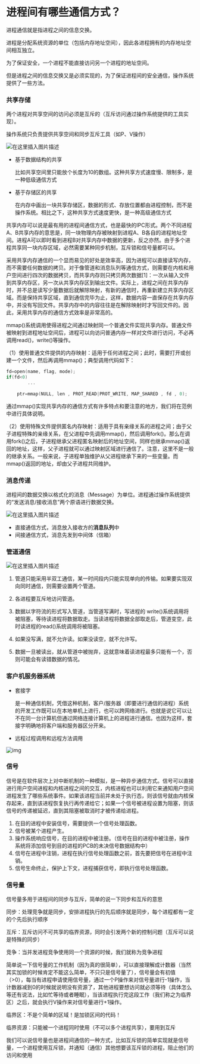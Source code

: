 # 进程间有哪些通信方式？

进程通信就是指进程之间的信息交换。

进程是分配系统资源的单位（包括内存地址空间），因此各进程拥有的内存地址空间相互独立。

为了保证安全，一个进程不能直接访问另一个进程的地址空间。

但是进程之间的信息交换又是必须实现的，为了保证进程间的安全通信，操作系统提供了一些方法。

### 共享存储

两个进程对共享空间的访问必须是互斥的（互斥访问通过操作系统提供的工具实现）。

操作系统只负责提供共享空间和同步互斥工具（如P、V操作）

![在这里插入图片描述](https://img-blog.csdnimg.cn/20201115172250977.png?x-oss-process=image/watermark,type_ZmFuZ3poZW5naGVpdGk,shadow_10,text_aHR0cHM6Ly9ibG9nLmNzZG4ubmV0L3FxXzIxMDQwNTU5,size_16,color_FFFFFF,t_70#pic_center)

- 基于数据结构的共享

  比如共享空间里只能放个长度为10的数组。这种共享方式速度慢、限制多，是一种低级通信方式

- 基于存储区的共享

  在内存中画出一块共享存储区，数据的形式、存放位置都由进程控制，而不是操作系统。相比之下，这种共享方式速度更快，是一种高级通信方式

共享内存可以说是最有用的进程间通信方式，也是最快的IPC形式。两个不同进程A、B共享内存的意思是，同一块物理内存被映射到进程A、B各自的进程地址空间。进程A可以即时看到进程B对共享内存中数据的更新，反之亦然。由于多个进程共享同一块内存区域，必然需要某种同步机制，互斥锁和信号量都可以。

采用共享内存通信的一个显而易见的好处是效率高，因为进程可以直接读写内存，而不需要任何数据的拷贝。对于像管道和消息队列等通信方式，则需要在内核和用户空间进行四次的数据拷贝，而共享内存则只拷贝两次数据[1]：一次从输入文件到共享内存区，另一次从共享内存区到输出文件。实际上，进程之间在共享内存时，并不总是读写少量数据后就解除映射，有新的通信时，再重新建立共享内存区域。而是保持共享区域，直到通信完毕为止，这样，数据内容一直保存在共享内存中，并没有写回文件。共享内存中的内容往往是在解除映射时才写回文件的。因此，采用共享内存的通信方式效率是非常高的。

mmap()系统调用使得进程之间通过映射同一个普通文件实现共享内存。普通文件被映射到进程地址空间后，进程可以向访问普通内存一样对文件进行访问，不必再调用read()，write()等操作。

（1）使用普通文件提供的内存映射：适用于任何进程之间；此时，需要打开或创建一个文件，然后再调用mmap()；典型调用代码如下： 

```c
fd=open(name, flag, mode);
if(fd<0)
        ...
        
	ptr=mmap(NULL, len , PROT_READ|PROT_WRITE, MAP_SHARED , fd , 0); 
```
通过mmap()实现共享内存的通信方式有许多特点和要注意的地方，我们将在范例中进行具体说明。 

（2）使用特殊文件提供匿名内存映射：适用于具有亲缘关系的进程之间；由于父子进程特殊的亲缘关系，在父进程中先调用mmap()，然后调用fork()。那么在调用fork()之后，子进程继承父进程匿名映射后的地址空间，同样也继承mmap()返回的地址，这样，父子进程就可以通过映射区域进行通信了。注意，这里不是一般的继承关系。一般来说，子进程单独维护从父进程继承下来的一些变量。而mmap()返回的地址，却由父子进程共同维护。


### 消息传递

进程间的数据交换以格式化的消息（Message）为单位。进程通过操作系统提供的“发送消息/接收消息”两个原语进行数据交换。

![在这里插入图片描述](https://img-blog.csdnimg.cn/20201115172725164.png?x-oss-process=image/watermark,type_ZmFuZ3poZW5naGVpdGk,shadow_10,text_aHR0cHM6Ly9ibG9nLmNzZG4ubmV0L3FxXzIxMDQwNTU5,size_16,color_FFFFFF,t_70#pic_center)

- 直接通信方式，消息放入接收方的**消息队列**中
- 间接通信方式，消息先发到中间体（信箱）

### 管道通信

![在这里插入图片描述](https://img-blog.csdnimg.cn/20201115172511529.png?x-oss-process=image/watermark,type_ZmFuZ3poZW5naGVpdGk,shadow_10,text_aHR0cHM6Ly9ibG9nLmNzZG4ubmV0L3FxXzIxMDQwNTU5,size_16,color_FFFFFF,t_70#pic_center)

1. 管道只能采用半双工通信，某一时间段内只能实现单向的传输。如果要实现双向同时通信，则需要设置两个管道。

2. 各进程要互斥地访问管道。

3. 数据以字符流的形式写入管道，当管道写满时，写进程的 write()系统调用将被阻塞，等待读进程将数据取走。当读进程将数据全部取走后，管道变空，此时读进程的read()系统调用将被阻塞。

4. 如果没写满，就不允许读。如果没读空，就不允许写。

5. 数据一旦被读出，就从管道中被抛弃，这就意味着读进程最多只能有一个，否则可能会有读错数据的情况。

### 客户机服务器系统

- 套接字

  是一种通信机制，凭借这种机制，客户/服务器（即要进行通信的进程）系统的开发工作既可以在本地单机上进行，也可以跨网络进行。也就是说它可以让不在同一台计算机但通过网络连接计算机上的进程进行通信。也因为这样，套接字明确地将客户端和服务器区分开来。

- 远程过程调用和远程方法调用

![img](https://img-blog.csdn.net/20180110165544751?watermark/2/text/aHR0cDovL2Jsb2cuY3Nkbi5uZXQveGoxNTAxMDczNTU3Mg==/font/5a6L5L2T/fontsize/400/fill/I0JBQkFCMA==/dissolve/70/gravity/Center)



### 信号

信号是在软件层次上对中断机制的一种模拟，是一种异步通信方式。信号可以直接进行用户空间进程和内核进程之间的交互，内核进程也可以利用它来通知用户空间进程发生了哪些系统事件。如果该进程当前并未处于执行态，则该信号就由内核保存起来，直到该进程恢复执行再传递给它；如果一个信号被进程设置为阻塞，则该信号的传递被延迟，直到其阻塞被取消时才被传递给进程。

1. 在目的进程中安装信号，需要提供一个信号处理函数。
2. 信号被某个进程产生。
3. 操作系统响应信号，在目的进程中被注册。（信号在目的进程中被注册，操作系统将添加信号到目的进程的PCB的未决信号数据结构中）
4. 信号在进程中注销，进程在执行信号处理函数之前，首先要把信号在进程中注销。
5. 信号生命终止，保护上下文，进程捕获信号，即执行信号处理函数。

### 信号量

信号量多用于进程间的同步与互斥，简单的说一下同步和互斥的意思

同步：处理竞争就是同步，安排进程执行的先后顺序就是同步，每个进程都有一定的个先后执行顺序

互斥：互斥访问不可共享的临界资源，同时会引发两个新的控制问题（互斥可以说是特殊的同步）

竞争：当并发进程竞争使用同一个资源的时候，我们就称为竞争进程


简单说一下信号量的工作机制（因为真的很简单），可以直接理解成计数器（当然其实加锁的时候肯定不能这么简单，不只只是信号量了），信号量会有初值（>0），每当有进程申请使用信号量，通过一个P操作来对信号量进行-1操作，当计数器减到0的时候就说明没有资源了，其他进程要想访问就必须等待（具体怎么等还有说法，比如忙等待或者睡眠），当该进程执行完这段工作（我们称之为临界区）之后，就会执行V操作来对信号量进行+1操作。

临界区：不是个简单的区域！是加锁区间的代码！

临界资源：只能被一个进程同时使用（不可以多个进程共享），要用到互斥

我们可以说信号量也是进程间通信的一种方式，比如互斥锁的简单实现就是信号量，一个进程使用互斥锁，并通知（通信）其他想要该互斥锁的进程，阻止他们的访问和使用


